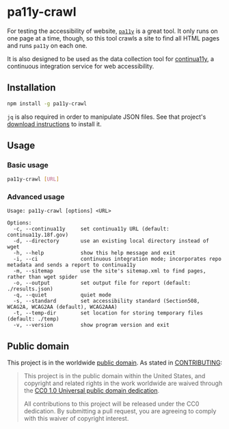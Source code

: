 # pa11y-crawl

For testing the accessibility of website, [`pa11y`](https://github.com/nature/pa11y) is a great tool. It only runs on one page at a time, though, so this tool crawls a site to find all HTML pages and runs `pa11y` on each one.

It is also designed to be used as the data collection tool for [continua11y](https://github.com/18f/continua11y), a continuous integration service for web accessibility.

## Installation

```bash
npm install -g pa11y-crawl
```

`jq` is also required in order to manipulate JSON files. See that project's [download instructions](https://stedolan.github.io/jq/download/) to install it.

## Usage

### Basic usage

```bash
pa11y-crawl [URL]
```

### Advanced usage

```text
Usage: pa11y-crawl [options] <URL>

Options:
  -c, --continua11y     set continua11y URL (default: continua11y.18f.gov)
  -d, --directory       use an existing local directory instead of wget
  -h, --help            show this help message and exit
  -i, --ci              continuous integration mode; incorporates repo metadata and sends a report to continua11y
  -m, --sitemap         use the site's sitemap.xml to find pages, rather than wget spider
  -o, --output          set output file for report (default: ./results.json)
  -q, --quiet           quiet mode
  -s, --standard        set accessibility standard (Section508, WCAG2A, WCAG2AA (default), WCAG2AAA)
  -t, --temp-dir        set location for storing temporary files (default: ./temp)
  -v, --version         show program version and exit
```

## Public domain

This project is in the worldwide [public domain](LICENSE.md). As stated in [CONTRIBUTING](CONTRIBUTING.md):

> This project is in the public domain within the United States, and copyright and related rights in the work worldwide are waived through the [CC0 1.0 Universal public domain dedication](https://creativecommons.org/publicdomain/zero/1.0/).
>
> All contributions to this project will be released under the CC0 dedication. By submitting a pull request, you are agreeing to comply with this waiver of copyright interest.
